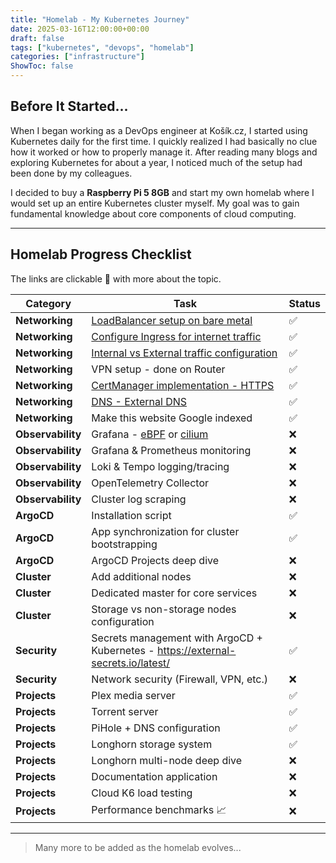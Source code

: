 ```yaml
---
title: "Homelab - My Kubernetes Journey"
date: 2025-03-16T12:00:00+00:00
draft: false
tags: ["kubernetes", "devops", "homelab"]
categories: ["infrastructure"]
ShowToc: false
---
```


## Before It Started...

When I began working as a DevOps engineer at Košík.cz, I started using Kubernetes daily for the first time. I quickly realized I had basically no clue how it worked or how to properly manage it. After reading many blogs and exploring Kubernetes for about a year, I noticed much of the setup had been done by my colleagues. 

I decided to buy a **Raspberry Pi 5 8GB** and start my own homelab where I would set up an entire Kubernetes cluster myself. My goal was to gain fundamental knowledge about core components of cloud computing.

---

## Homelab Progress Checklist

The links are clickable 👀 with more about the topic.

| Category          | Task                                                                                                          | Status |
|-------------------|---------------------------------------------------------------------------------------------------------------|--------|
| **Networking**    | [LoadBalancer setup on bare metal](/posts/networking-metallb/)                                                | ✅     |
| **Networking**    | [Configure Ingress for internet traffic](/posts/networking-nginx-controllers/#nginx-ingress-controller)       | ✅     |
| **Networking**    | [Internal vs External traffic configuration](/posts/networking-nginx-controllers/#external--internal-traffic) | ✅     |
| **Networking**    | VPN setup - done on Router                                                                                    | ✅     |
| **Networking**    | [CertManager implementation - HTTPS](/posts/networking-cert-manager)                                          | ✅     |
| **Networking**    | [DNS - External DNS](/posts/networking-external-dns)                                                          | ✅     |
| **Networking**    | Make this website Google indexed                                                                              | ✅     |
| **Observability** | Grafana - [eBPF](https://grafana.com/oss/beyla-ebpf/) or [cilium](https://github.com/cilium/cilium)           | ❌     |
| **Observability** | Grafana & Prometheus monitoring                                                                               | ❌     |
| **Observability** | Loki & Tempo logging/tracing                                                                                  | ❌     |
| **Observability** | OpenTelemetry Collector                                                                                       | ❌     |
| **Observability** | Cluster log scraping                                                                                          | ❌     |
| **ArgoCD**        | Installation script                                                                                           | ✅     |
| **ArgoCD**        | App synchronization for cluster bootstrapping                                                                 | ✅     |
| **ArgoCD**        | ArgoCD Projects deep dive                                                                                     | ❌     |
| **Cluster**       | Add additional nodes                                                                                          | ❌     |
| **Cluster**       | Dedicated master for core services                                                                            | ❌     |
| **Cluster**       | Storage vs non-storage nodes configuration                                                                    | ❌     |
| **Security**      | Secrets management with ArgoCD + Kubernetes - https://external-secrets.io/latest/                             | ✅     |
| **Security**      | Network security (Firewall, VPN, etc.)                                                                        | ❌     |
| **Projects**      | Plex media server                                                                                             | ✅     |
| **Projects**      | Torrent server                                                                                                | ✅     |
| **Projects**      | PiHole + DNS configuration                                                                                    | ✅     |
| **Projects**      | Longhorn storage system                                                                                       | ✅     |
| **Projects**      | Longhorn multi-node deep dive                                                                                 | ❌     |
| **Projects**      | Documentation application                                                                                     | ❌     |
| **Projects**      | Cloud K6 load testing                                                                                         | ❌     |
| **Projects**      | Performance benchmarks 📈                                                                                     | ❌     |

---

> Many more to be added as the homelab evolves...
